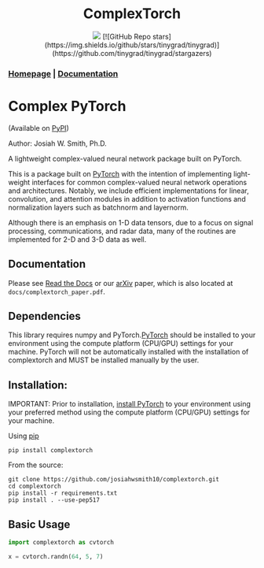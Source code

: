 <h1 align="center">ComplexTorch</h1>
<p align="center">
  <img src="https://img.shields.io/badge/complextorch-black?style=for-the-badge">
  [![GitHub Repo stars](https://img.shields.io/github/stars/tinygrad/tinygrad)](https://github.com/tinygrad/tinygrad/stargazers)
</p>
<h3>

[Homepage](https://github.com/josiahwsmith10/complextorch) | [Documentation](https://complextorch.readthedocs.io/en/latest/)

</h3>

# Complex PyTorch
(Available on [PyPI](https://pypi.org/project/complextorch/))

Author: Josiah W. Smith, Ph.D.

A lightweight complex-valued neural network package built on PyTorch.

This is a package built on [PyTorch](https://pytorch.org/) with the intention of implementing light-weight interfaces for common complex-valued neural network operations and architectures. 
Notably, we include efficient implementations for linear, convolution, and attention modules in addition to activation functions and normalization layers such as batchnorm and layernorm.

Although there is an emphasis on 1-D data tensors, due to a focus on signal processing, communications, and radar data, many of the routines are implemented for 2-D and 3-D data as well.

## Documentation

Please see [Read the Docs](https://complextorch.readthedocs.io/en/latest/index.html) or our [arXiv](https://github.com/josiahwsmith10/complextorch) paper, which is also located at ```docs/complextorch_paper.pdf```.

## Dependencies

This library requires numpy and PyTorch.[PyTorch](https://pytorch.org/get-started/locally/) should be installed to your environment using the compute platform (CPU/GPU) settings for your machine. PyTorch will not be automatically installed with the installation of complextorch and MUST be installed manually by the user.

## Installation:

IMPORTANT:
Prior to installation, [install PyTorch](https://pytorch.org/get-started/locally/) to your environment using your preferred method using the compute platform (CPU/GPU) settings for your machine.

Using [pip](https://pypi.org/project/complextorch/)

```
pip install complextorch
```
From the source:
```
git clone https://github.com/josiahwsmith10/complextorch.git
cd complextorch
pip install -r requirements.txt
pip install . --use-pep517
```

## Basic Usage

``` python
import complextorch as cvtorch

x = cvtorch.randn(64, 5, 7)
```
